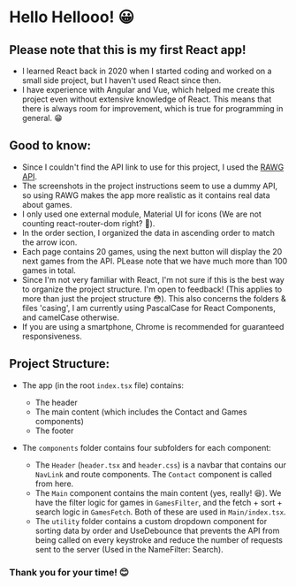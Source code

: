 # Hello Hellooo! 😀

## Please note that this is my first React app!

- I learned React back in 2020 when I started coding and worked on a small side project, but I haven't used React since then.
- I have experience with Angular and Vue, which helped me create this project even without extensive knowledge of React. This means that there is always room for improvement, which is true for programming in general. 😁

## Good to know:

- Since I couldn't find the API link to use for this project, I used the [RAWG API](https://rawg.io/apidocs).
- The screenshots in the project instructions seem to use a dummy API, so using RAWG makes the app more realistic as it contains real data about games.
- I only used one external module, Material UI for icons (We are not counting react-router-dom right? 🤣).
- In the order section, I organized the data in ascending order to match the arrow icon.
- Each page contains 20 games, using the next button will display the 20 next games from the API. PLease note that we have much more than 100 games in total.
- Since I'm not very familiar with React, I'm not sure if this is the best way to organize the project structure. I'm open to feedback! (This applies to more than just the project structure 😳). This also concerns the folders & files 'casing', I am currently using PascalCase for React Components, and camelCase otherwise.
- If you are using a smartphone, Chrome is recommended for guaranteed responsiveness.

## Project Structure:

- The app (in the root `index.tsx` file) contains:

  - The header
  - The main content (which includes the Contact and Games components)
  - The footer

- The `components` folder contains four subfolders for each component:
  - The `Header` (`header.tsx` and `header.css`) is a navbar that contains our `NavLink` and route components. The `Contact` component is called from here.
  - The `Main` component contains the main content (yes, really! 😆). We have the filter logic for games in `GamesFilter`, and the fetch + sort + search logic in `GamesFetch`. Both of these are used in `Main/index.tsx`.
  - The `utility` folder contains a custom dropdown component for sorting data by order and UseDebounce that prevents the API from being called on every keystroke and reduce the number of requests sent to the server (Used in the NameFilter: Search).

### Thank you for your time! 😊

